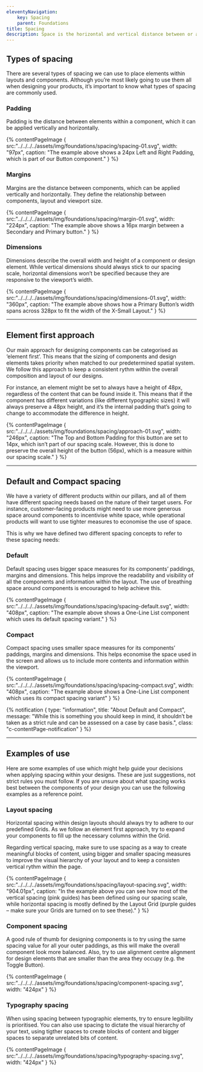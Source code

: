 ```yaml
---
eleventyNavigation:
    key: Spacing
    parent: Foundations
title: Spacing
description: Space is the horizontal and vertical distance between or around different design elements.
---
```


## Types of spacing

There are several types of spacing we can use to place elements within layouts and components. Although you’re most likely going to use them all when designing your products, it’s important to know what types of spacing are commonly used.

### Padding

Padding is the distance between elements within a component, which it can be applied vertically and horizontally.


{% contentPageImage { 
    src:"../../../../assets/img/foundations/spacing/spacing-01.svg", 
    width: "97px",
    caption: "The example above shows a 24px Left and Right Padding, which is part of our Button component." 
} %}

### Margins

Margins are the distance between components, which can be applied vertically and horizontally. They define the relationship between components, layout and viewport size.

{% contentPageImage { 
    src:"../../../../assets/img/foundations/spacing/margin-01.svg", 
    width: "224px", 
    caption: "The example above shows a 16px margin between a Secondary and Primary button." 
} %}

### Dimensions

Dimensions describe the overall width and height of a component or design element. While vertical dimensions should always stick to our spacing scale, horizontal dimensions won’t be specified because they are responsive to the viewport’s width.

{% contentPageImage { 
    src:"../../../../assets/img/foundations/spacing/dimensions-01.svg", 
    width: "360px", 
    caption: "The example above shows how a Primary Button’s width spans across 328px to fit the width of the X-Small Layout." 
} %}

--- 

## Element first approach

Our main approach for designing components can be categorised as ‘element first’. This means that the sizing of components and design elements takes priority when matched to our predetermined spatial system. We follow this approach to keep a consistent rythm within the overall composition and layout of our designs.

For instance, an element might be set to always have a height of 48px, regardless of the content that can be found inside it. This means that if the component has different variations (like different typographic sizes) it will always preserve a 48px height, and it’s the internal padding that’s going to change to accommodate the difference in height.

{% contentPageImage { 
    src:"../../../../assets/img/foundations/spacing/approach-01.svg", 
    width: "246px", 
    caption: "The Top and Bottom Padding for this button are set to 14px, which isn’t part of our spacing scale. However, this is done to preserve the overall height of the button (56px), which is a measure within our spacing scale." 
} %}

---

## Default and Compact spacing

We have a variety of different products within our pillars, and all of them have different spacing needs based on the nature of their target users. For instance, customer-facing products might need to use more generous space around components to incentivise white space, while operational products will want to use tighter measures to economise the use of space.

This is why we have defined two different spacing concepts to refer to these spacing needs:

### Default

Default spacing uses bigger space measures for its components’ paddings, margins and dimensions. This helps improve the readability and visibility of all the components and information within the layout. The use of breathing space around components is encouraged to help achieve this.

{% contentPageImage { 
    src:"../../../../assets/img/foundations/spacing/spacing-default.svg", 
    width: "408px", 
    caption: "The example above shows a One-Line List component which uses its default spacing variant." 
} %}

### Compact

Compact spacing uses smaller space measures for its components’ paddings, margins and dimensions. This helps economise the space used in the screen and allows us to include more contents and information within the viewport.

{% contentPageImage { 
    src:"../../../../assets/img/foundations/spacing/spacing-compact.svg", 
    width: "408px", 
    caption: "The example above shows a One-Line List component which uses its compact spacing variant" 
} %}

{% notification { 
    type: "information",
    title: "About Default and Compact",
    message: "While this is something you should keep in mind, it shouldn’t be taken as a strict rule and can be assessed on a case by case basis.",
    class: "c-contentPage-notification" 
} %}

---

## Examples of use

Here are some examples of use which might help guide your decisions when applying spacing within your designs. These are just suggestions, not strict rules you must follow. If you are unsure about what spacing works best between the components of your design you can use the following examples as a reference point.


### Layout spacing

Horizontal spacing within design layouts should always try to adhere to our predefined Grids.  As we follow an element first approach, try to expand your components to fill up the necessary columns within the Grid.

Regarding vertical spacing, make sure to use spacing as a way to create meaningful blocks of content, using bigger and smaller spacing measures to improve the visual hierarchy of your layout and to keep a consisten vertical rythm within the page.

{% contentPageImage { 
    src:"../../../../assets/img/foundations/spacing/layout-spacing.svg", 
    width: "904.01px", 
    caption: "In the example above you can see how most of the vertical spacing (pink guides) has been defined using our spacing scale, while horizontal spacing is mostly defined by the Layout Grid (purple guides – make sure your Grids are turned on to see these)." 
} %}


### Component spacing

A good rule of thumb for designing components is to try using the same spacing value for all your outer paddings, as this will make the overall component look more balanced. Also, try to use alignment centre alignment for design elements that are smaller than the area they occupy (e.g. the Toggle Button).

{% contentPageImage { 
    src:"../../../../assets/img/foundations/spacing/component-spacing.svg", 
    width: "424px"
} %}

### Typography spacing

When using spacing between typographic elements, try to ensure legibility is prioritised. You can also use spacing to dictate the visual hierarchy of your text, using tigther spaces to create blocks of content and bigger spaces to separate unrelated bits of content.

{% contentPageImage { 
    src:"../../../../assets/img/foundations/spacing/typography-spacing.svg", 
    width: "424px" 
} %}
